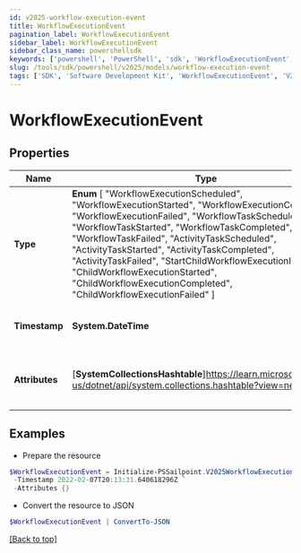 ```yaml
---
id: v2025-workflow-execution-event
title: WorkflowExecutionEvent
pagination_label: WorkflowExecutionEvent
sidebar_label: WorkflowExecutionEvent
sidebar_class_name: powershellsdk
keywords: ['powershell', 'PowerShell', 'sdk', 'WorkflowExecutionEvent', 'V2025WorkflowExecutionEvent'] 
slug: /tools/sdk/powershell/v2025/models/workflow-execution-event
tags: ['SDK', 'Software Development Kit', 'WorkflowExecutionEvent', 'V2025WorkflowExecutionEvent']
---
```



# WorkflowExecutionEvent

## Properties

Name | Type | Description | Notes
------------ | ------------- | ------------- | -------------
**Type** |  **Enum** [  "WorkflowExecutionScheduled",    "WorkflowExecutionStarted",    "WorkflowExecutionCompleted",    "WorkflowExecutionFailed",    "WorkflowTaskScheduled",    "WorkflowTaskStarted",    "WorkflowTaskCompleted",    "WorkflowTaskFailed",    "ActivityTaskScheduled",    "ActivityTaskStarted",    "ActivityTaskCompleted",    "ActivityTaskFailed",    "StartChildWorkflowExecutionInitiated",    "ChildWorkflowExecutionStarted",    "ChildWorkflowExecutionCompleted",    "ChildWorkflowExecutionFailed" ] | The type of event | [optional] 
**Timestamp** | **System.DateTime** | The date-time when the event occurred | [optional] 
**Attributes** | [**SystemCollectionsHashtable**]https://learn.microsoft.com/en-us/dotnet/api/system.collections.hashtable?view=net-9.0 | Additional attributes associated with the event | [optional] 

## Examples

- Prepare the resource
```powershell
$WorkflowExecutionEvent = Initialize-PSSailpoint.V2025WorkflowExecutionEvent  -Type WorkflowTaskScheduled `
 -Timestamp 2022-02-07T20:13:31.640618296Z `
 -Attributes {}
```

- Convert the resource to JSON
```powershell
$WorkflowExecutionEvent | ConvertTo-JSON
```


[[Back to top]](#) 

